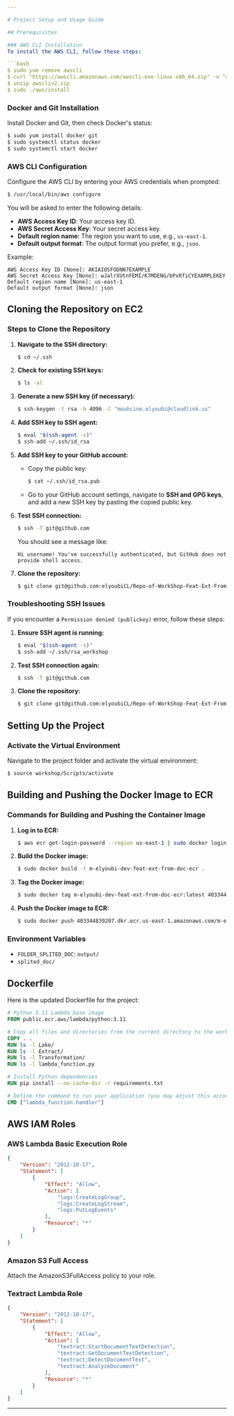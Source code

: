 ```yaml
---

# Project Setup and Usage Guide

## Prerequisites

### AWS CLI Installation
To install the AWS CLI, follow these steps:

```bash
$ sudo yum remove awscli
$ curl "https://awscli.amazonaws.com/awscli-exe-linux-x86_64.zip" -o "awscliv2.zip"
$ unzip awscliv2.zip
$ sudo ./aws/install
```

### Docker and Git Installation
Install Docker and Git, then check Docker's status:

```bash
$ sudo yum install docker git
$ sudo systemctl status docker
$ sudo systemctl start docker
```

### AWS CLI Configuration
Configure the AWS CLI by entering your AWS credentials when prompted:

```bash
$ /usr/local/bin/aws configure
```

You will be asked to enter the following details:
- **AWS Access Key ID**: Your access key ID.
- **AWS Secret Access Key**: Your secret access key.
- **Default region name**: The region you want to use, e.g., `us-east-1`.
- **Default output format**: The output format you prefer, e.g., `json`.

Example:
```plaintext
AWS Access Key ID [None]: AKIAIOSFODNN7EXAMPLE
AWS Secret Access Key [None]: wJalrXUtnFEMI/K7MDENG/bPxRfiCYEXAMPLEKEY
Default region name [None]: us-east-1
Default output format [None]: json
```

## Cloning the Repository on EC2

### Steps to Clone the Repository
1. **Navigate to the SSH directory:**
    ```bash
    $ cd ~/.ssh
    ```

2. **Check for existing SSH keys:**
    ```bash
    $ ls -al
    ```

3. **Generate a new SSH key (if necessary):**
    ```bash
    $ ssh-keygen -t rsa -b 4096 -C "mouhcine.elyoubi@cloudlink.us"
    ```

4. **Add SSH key to SSH agent:**
    ```bash
    $ eval "$(ssh-agent -s)"
    $ ssh-add ~/.ssh/id_rsa
    ```

5. **Add SSH key to your GitHub account:**
    - Copy the public key:
        ```bash
        $ cat ~/.ssh/id_rsa.pub
        ```
    - Go to your GitHub account settings, navigate to **SSH and GPG keys**, and add a new SSH key by pasting the copied public key.

6. **Test SSH connection:**
    ```bash
    $ ssh -T git@github.com
    ```
    You should see a message like:
    ```
    Hi username! You've successfully authenticated, but GitHub does not provide shell access.
    ```

7. **Clone the repository:**
    ```bash
    $ git clone git@github.com:elyoubiCL/Repo-of-WorkShop-Feat-Ext-From-Doc.git
    ```

### Troubleshooting SSH Issues

If you encounter a `Permission denied (publickey)` error, follow these steps:

1. **Ensure SSH agent is running:**
    ```bash
    $ eval "$(ssh-agent -s)"
    $ ssh-add ~/.ssh/rsa_workshop
    ```

2. **Test SSH connection again:**
    ```bash
    $ ssh -T git@github.com
    ```

3. **Clone the repository:**
    ```bash
    $ git clone git@github.com:elyoubiCL/Repo-of-WorkShop-Feat-Ext-From-Doc.git
    ```

## Setting Up the Project

### Activate the Virtual Environment
Navigate to the project folder and activate the virtual environment:

```bash
$ source workshop/Scripts/activate
```

## Building and Pushing the Docker Image to ECR

### Commands for Building and Pushing the Container Image
1. **Log in to ECR:**
    ```bash
    $ aws ecr get-login-password --region us-east-1 | sudo docker login --username AWS --password-stdin 403344839207.dkr.ecr.us-east-1.amazonaws.com
    ```

2. **Build the Docker image:**
    ```bash
    $ sudo docker build -t m-elyoubi-dev-feat-ext-from-doc-ecr .
    ```

3. **Tag the Docker image:**
    ```bash
    $ sudo docker tag m-elyoubi-dev-feat-ext-from-doc-ecr:latest 403344839207.dkr.ecr.us-east-1.amazonaws.com/m-elyoubi-dev-feat-ext-from-doc-ecr:latest
    ```

4. **Push the Docker image to ECR:**
    ```bash
    $ sudo docker push 403344839207.dkr.ecr.us-east-1.amazonaws.com/m-elyoubi-dev-feat-ext-from-doc-ecr:latest
    ```

### Environment Variables

- `FOLDER_SPLITED_DOC`: `output/`
- `splited_doc/`

## Dockerfile

Here is the updated Dockerfile for the project:

```Dockerfile
# Python 3.11 Lambda base image
FROM public.ecr.aws/lambda/python:3.11

# Copy all files and directories from the current directory to the working directory in the container
COPY . .
RUN ls -l Lake/
RUN ls -l Extract/
RUN ls -l Transformation/
RUN ls -l lambda_function.py

# Install Python dependencies
RUN pip install --no-cache-dir -r requirements.txt

# Define the command to run your application (you may adjust this according to your entry point)
CMD ["lambda_function.handler"]
```

## AWS IAM Roles

### AWS Lambda Basic Execution Role

```json
{
    "Version": "2012-10-17",
    "Statement": [
        {
            "Effect": "Allow",
            "Action": [
                "logs:CreateLogGroup",
                "logs:CreateLogStream",
                "logs:PutLogEvents"
            ],
            "Resource": "*"
        }
    ]
}
```

### Amazon S3 Full Access

Attach the AmazonS3FullAccess policy to your role.

### Textract Lambda Role

```json
{
    "Version": "2012-10-17",
    "Statement": [
        {
            "Effect": "Allow",
            "Action": [
                "textract:StartDocumentTextDetection",
                "textract:GetDocumentTextDetection",
                "textract:DetectDocumentText",
                "textract:AnalyzeDocument"
            ],
            "Resource": "*"
        }
    ]
}
```

---
```

